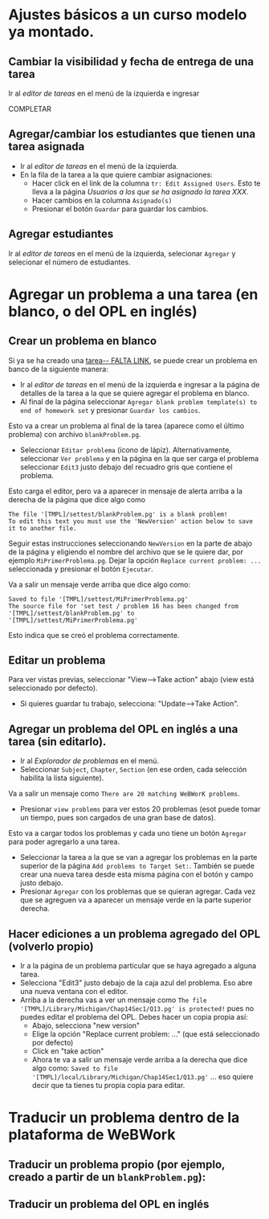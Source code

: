 # Ajustes básicos a un curso modelo ya montado.

## Cambiar la visibilidad y fecha de entrega de una tarea
Ir al *editor de tareas* en el menú de la izquierda e ingresar

COMPLETAR

## Agregar/cambiar los estudiantes que tienen una tarea asignada
*  Ir al *editor de tareas* en el menú de la izquierda.
*  En la fila de la tarea a la que quiere cambiar asignaciones:
   -  Hacer click en el link de la columna `tr: Edit Assigned Users`. Esto te lleva a la página *Usuarios a los que se ha asignado la tarea XXX*.
   -  Hacer cambios en la columna `Asignado(s)` 
   -  Presionar el botón `Guardar` para guardar los cambios.

## Agregar estudiantes
Ir al *editor de tareas* en el menú de la izquierda, selecionar `Agregar`  y selecionar el número de estudiantes.


# Agregar un problema a una tarea (en blanco, o del OPL en inglés)

## Crear un problema en blanco
Si ya se ha creado una [tarea-- FALTA LINK](link), se puede crear un problema en banco de la siguiente manera:

*  Ir al *editor de tareas* en el menú de la izquierda e ingresar a la página de detalles de la tarea a la que se quiere agregar el problema en blanco.
*  Al final de la página seleccionar `Agregar blank problem template(s) to end of homework set` y presionar `Guardar los cambios`.

Esto va a crear un problema al final de la tarea (aparece como el último problema) con archivo `blankProblem.pg`. 

*  Seleccionar `Editar problema` (ícono de lápiz). Alternativamente,  seleccionar `Ver problema` y en la página en la que ser carga el problema seleccionar `Edit3` justo debajo del recuadro gris que contiene el problema.

Esto carga el editor, pero va a aparecer in mensaje de alerta arriba a la derecha de la página que dice algo como 
```
The file '[TMPL]/settest/blankProblem.pg' is a blank problem!
To edit this text you must use the 'NewVersion' action below to save it to another file.
```

Seguir estas instrucciones seleccionando `NewVersion` en la parte de abajo de la página y eligiendo el nombre del archivo que se le quiere dar, por ejemplo `MiPrimerProblema.pg`. Dejar la opción `Replace current problem: ...` seleccionada y presionar el botón `Ejecutar`.

Va a salir un mensaje verde arriba que dice algo como:
```
Saved to file '[TMPL]/settest/MiPrimerProblema.pg'
The source file for 'set test / problem 16 has been changed from '[TMPL]/settest/blankProblem.pg' to '[TMPL]/settest/MiPrimerProblema.pg'
```
Esto indica que se creó el problema correctamente.

## Editar un problema

Para ver vistas previas, seleccionar "View-->Take action" abajo (view está seleccionado por defecto). 
*  Si quieres guardar tu trabajo, selecciona: "Update-->Take Action".

## Agregar un problema del OPL en inglés a una tarea (sin editarlo).

*  Ir al *Explorador de problemas* en el menú.
*  Seleccionar `Subject`, `Chapter`, `Section` (en ese orden, cada selección habilita la lista siguiente).

Va a salir un mensaje como `There are 20 matching WeBWorK problems`. 

*  Presionar `view problems` para ver estos 20 problemas (esot puede tomar un tiempo, pues son cargados de una gran base de datos).

Esto va a cargar todos los problemas y cada uno tiene un botón `Agregar` para poder agregarlo a una tarea.

*  Seleccionar la tarea a la que se van a agregar los problemas en la parte superior de la página `Add problems to Target Set:`. También se puede crear una nueva tarea desde esta misma página con el botón y campo justo debajo.
*  Presionar `Agregar` con los problemas que se quieran agregar. Cada vez que se agreguen va a aparecer un mensaje verde en la parte superior derecha.

## Hacer ediciones a un problema agregado del OPL (volverlo propio)

*  Ir a la página de un problema particular que se haya agregado a alguna tarea.
*  Selecciona "Edit3" justo debajo de la caja azul del problema. Eso abre una nueva ventana con el editor. 
*  Arriba a la derecha vas a ver un mensaje como `The file '[TMPL]/Library/Michigan/Chap14Sec1/Q13.pg' is protected!` pues no puedes editar el problema del OPL. Debes hacer un copia propia así:
   -  Abajo, selecciona "new version"
   -  Elige la opción "Replace current problem: ..." (que está seleccionado por defecto)
   -  Click en "take action"
   -  Ahora te va a salir un mensaje verde arriba a la derecha que dice algo como: `Saved to file '[TMPL]/local/Library/Michigan/Chap14Sec1/Q13.pg'` ... eso quiere decir que ta tienes tu propia copia para editar. 

# Traducir un problema dentro de la plataforma de WeBWork

## Traducir un problema propio (por ejemplo, creado a partir de un `blankProblem.pg`):

## Traducir un problema del OPL en inglés
 
